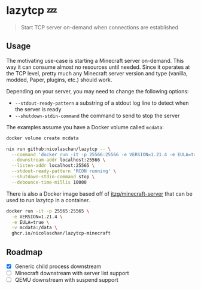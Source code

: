 # lazytcp 💤

> Start TCP server on-demand when connections are established

## Usage

The motivating use-case is starting a Minecraft server on-demand. This way it can consume almost no resources until needed. Since it operates at the TCP level, pretty much any Minecraft server version and type (vanilla, modded, Paper, plugins, etc.) should work. 

Depending on your server, you may need to change the following options:
- `--stdout-ready-pattern` a substring of a stdout log line to detect when the server is ready
- `--shutdown-stdin-command` the command to send to stop the server

The examples assume you have a Docker volume called `mcdata`:
```bash
docker volume create mcdata
```

```bash
nix run github:nicolaschan/lazytcp -- \
  --command 'docker run -it -p 25566:25566 -e VERSION=1.21.4 -e EULA=true -v mcdata:/data itzg/minecraft-server' \
  --downstream-addr localhost:25566 \
  --listen-addr localhost:25565 \
  --stdout-ready-pattern 'RCON running' \
  --shutdown-stdin-command stop \
  --debounce-time-millis 10000
```

There is also a Docker image based off of [itzg/minecraft-server](https://github.com/itzg/docker-minecraft-server) that can be used to run lazytcp in a container.

```bash
docker run -it -p 25565:25565 \
  -e VERSION=1.21.4 \
  -e EULA=true \
  -v mcdata:/data \
  ghcr.io/nicolaschan/lazytcp-minecraft
```

## Roadmap
- [x] Generic child process downstream
- [ ] Minecraft downstream with server list support
- [ ] QEMU downstream with suspend support
